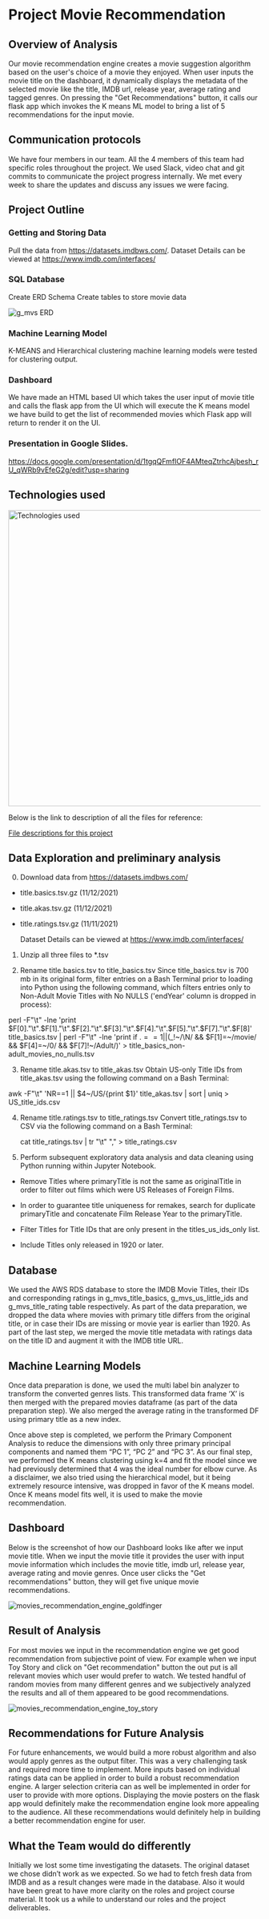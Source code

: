 # Project Movie Recommendation

## Overview of Analysis
Our movie recommendation engine creates a movie suggestion algorithm based on the user's choice of a movie they enjoyed. When user inputs the movie title on the dashboard, it dynamically displays the metadata of the selected movie like the title, IMDB url, release year, average rating and tagged genres. On pressing the "Get Recommendations" button, it calls our flask app which invokes the K means ML model to bring a list of 5 recommendations for the input movie.


## Communication protocols
We have four members in our team. All the 4 members of this team had specific roles throughout the project. We used Slack, video chat and git commits to communicate the project progress internally. We met every week to share the updates and discuss any issues we were facing.

## Project Outline
### Getting and Storing Data
Pull the data from https://datasets.imdbws.com/. Dataset Details can be viewed at https://www.imdb.com/interfaces/

### SQL Database
Create ERD Schema
Create tables to store movie data

![g_mvs ERD](https://user-images.githubusercontent.com/85711507/142966392-7cb1cc4e-009a-4e0f-8005-b62a3c06ccac.png)



### Machine Learning Model
K-MEANS and Hierarchical clustering machine learning models were tested for clustering output.


### Dashboard
We have made an HTML based UI which takes the user input of movie title and calls the flask app from the UI which will execute the K means model we have build to get the list of recommended movies which Flask app will return to render it on the UI.

### Presentation in Google Slides.
https://docs.google.com/presentation/d/1tgqQFmfIOF4AMteqZtrhcAjbesh_rU_qWRb9vEfeG2g/edit?usp=sharing


## Technologies used

<img width="591" alt="Technologies used" src="https://user-images.githubusercontent.com/85711507/142773332-806a9c42-5809-4a4f-956b-d3bf2ee5b5c4.png">

Below is the link to description of all the files for reference:

[File descriptions for this project](docs/File_Descriptions.md)

## Data Exploration and preliminary analysis

0. Download data from https://datasets.imdbws.com/

- title.basics.tsv.gz (11/12/2021)
- title.akas.tsv.gz (11/12/2021)
- title.ratings.tsv.gz (11/11/2021)

    Dataset Details can be viewed at https://www.imdb.com/interfaces/


1. Unzip all three files to *.tsv

2. Rename title.basics.tsv to title_basics.tsv
    Since title_basics.tsv is 700 mb in its original form, filter entries on a Bash Terminal      prior to loading into Python using the following command, which filters entries only to Non-Adult Movie Titles with No NULLS
 ('endYear' column is dropped in process):



perl -F"\t" -lne 'print $F[0]."\t".$F[1]."\t".$F[2]."\t".$F[3]."\t".$F[4]."\t".$F[5]."\t".$F[7]."\t".$F[8]' title_basics.tsv | perl -F"\t" -lne 'print if $.==1 || ($_!~/\\N/ && $F[1]=~/movie/ && $F[4]=~/0/ && $F[7]!~/Adult/)' > title_basics_non-adult_movies_no_nulls.tsv



3. Rename title.akas.tsv to title_akas.tsv
    Obtain US-only Title IDs from title_akas.tsv using the following command on a Bash Terminal:

 awk -F"\t" 'NR==1 || $4~/US/{print $1}' title_akas.tsv | sort | uniq > US_title_ids.csv


4. Rename title.ratings.tsv to title_ratings.tsv
    Convert title_ratings.tsv to CSV via the following command on a Bash Terminal:
    
     cat title_ratings.tsv | tr "\t" "," > title_ratings.csv



5. Perform subsequent exploratory data analysis and data cleaning using Python     running within Jupyter Notebook.

- Remove Titles where primaryTitle is not the same as originalTitle in order to      filter out films which were US Releases of Foreign Films.

- In order to guarantee title uniqueness for remakes, search for duplicate primaryTitle and concatenate Film Release Year to the primaryTitle.

- Filter Titles for Title IDs that are only present in the  titles_us_ids_only list.

- Include Titles only released in 1920 or later.


## Database
We used the AWS RDS database to store the IMDB Movie Titles, their IDs and corresponding ratings in g_mvs_title_basics, g_mvs_us_little_ids and g_mvs_title_rating table respectively. As part of the data preparation, we dropped the data where movies with primary title differs from the original title, or in case their IDs are missing or movie year is earlier than 1920. As part of the last step, we merged the movie title metadata with ratings data on the title ID and augment it with the IMDB title URL.

## Machine Learning Models

Once data preparation is done, we used the multi label bin analyzer to transform the converted genres lists. This transformed data frame ‘X’ is then merged with the prepared movies dataframe (as part of the data preparation step). We also merged the average rating in the transformed DF using primary title as a new index. 

Once above step is completed, we perform the Primary Component Analysis to reduce the dimensions with only three primary principal components and named them “PC 1”, “PC 2” and “PC 3”. As our final step, we performed the K means clustering using k=4 and fit the model since we had previously determined that 4 was the ideal number for elbow curve. As a disclaimer, we also tried using the hierarchical model, but it being extremely resource intensive, was dropped in favor of the K means model. Once  K means model fits well, it is used to make the movie recommendation.

## Dashboard

Below is the screenshot of how our Dashboard looks like after we input movie title. When we input the movie title it provides the user with input movie information which includes the movie title, imdb url, release year, average rating and movie genres. Once user clicks the "Get recommendations" button, they will get five unique movie recommendations.

![movies_recommendation_engine_goldfinger](https://user-images.githubusercontent.com/85711507/142745152-8562626d-e67b-42b2-84b3-ede8d7b560f9.png)

## Result of Analysis

For most movies we input in the recommendation engine we get good recommendation from subjective point of view. For example when we input Toy Story and click on "Get recommendation" button the out put is all relevant movies which user would prefer to watch. We tested handful of random movies from many different genres and we subjectively analyzed the results and all of them appeared to be good recommendations.  

![movies_recommendation_engine_toy_story](https://user-images.githubusercontent.com/85711507/142952385-ba90f4c6-729e-4bc8-be37-43a75abfd738.png)


## Recommendations for Future Analysis
For future enhancements, we would build a more robust algorithm and also would apply genres as the output filter. This was a very challenging task and required more time to implement. More inputs based on individual ratings data can be applied in order to build a robust recommendation engine. A larger selection criteria can as well be implemented in order for user to provide with more options. Displaying the movie posters on the flask app would definitely make the recommendation engine look more appealing to the audience. All these recommendations would definitely help in building a better recommendation engine for user. 


## What the Team would do differently

Initially we lost some time investigating the datasets. The original dataset we chose didn’t work as we expected. So we had to fetch fresh data from IMDB and as a result changes were made in the database. 
Also it would have been great to have more clarity on the roles and project course material. It took us a while to understand our roles and the project deliverables.







